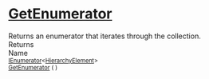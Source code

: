 # [GetEnumerator](./HierarchyElement-100664016.md)

Returns an enumerator that iterates through the collection.
<br>
Returns<img width=500/>Name
<br>
<sub>[IEnumerator](https://docs.microsoft.com/en-us/dotnet/api/System.Collections.Generic.IEnumerator-1)\<[HierarchyElement](./../HierarchyElement.md)></sub><img width=500/><sub>[GetEnumerator](./HierarchyElement-100664016.md) (  )</sub><br>


